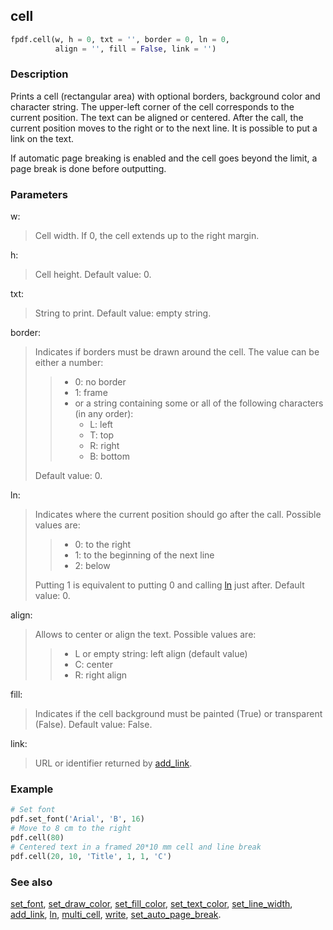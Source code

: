 ## cell ##

```python
fpdf.cell(w, h = 0, txt = '', border = 0, ln = 0, 
          align = '', fill = False, link = '')
```

### Description ###

Prints a cell (rectangular area) with optional borders, background color and character string. The upper-left corner of the cell corresponds to the current position. The text can be aligned or centered. After the call, the current position moves to the right or to the next line. It is possible to put a link on the text.

If automatic page breaking is enabled and the cell goes beyond the limit, a page break is done before outputting.

### Parameters ###

w:
> Cell width. If 0, the cell extends up to the right margin.

h:
> Cell height. Default value: 0.

txt:
> String to print. Default value: empty string.

border:
> Indicates if borders must be drawn around the cell. The value can be either a number:
>>    * 0: no border
>>    * 1: frame
>>    * or a string containing some or all of the following characters (in any order):
>>      * L: left
>>      * T: top
>>      * R: right
>>      * B: bottom
> 
> Default value: 0.

ln:
> Indicates where the current position should go after the call. Possible values are:
>>    * 0: to the right
>>    * 1: to the beginning of the next line
>>    * 2: below
> 
> Putting 1 is equivalent to putting 0 and calling [ln](ln.md) just after. Default value: 0.

align:
> Allows to center or align the text. Possible values are:
>>    * L or empty string: left align (default value)
>>    * C: center
>>    * R: right align

fill:
> Indicates if the cell background must be painted (True) or transparent (False). Default value: False.

link:
> URL or identifier returned by [add_link](add_link.md).

### Example ###

```python
# Set font
pdf.set_font('Arial', 'B', 16)
# Move to 8 cm to the right
pdf.cell(80)
# Centered text in a framed 20*10 mm cell and line break
pdf.cell(20, 10, 'Title', 1, 1, 'C')
```

### See also ###

[set_font](set_font.md), [set_draw_color](set_draw_color.md), [set_fill_color](set_fill_color.md), [set_text_color](set_text_color.md), [set_line_width](set_line_width.md), [add_link](add_link.md), [ln](ln.md), [multi_cell](multi_cell.md), [write](write.md), [set_auto_page_break](set_auto_page_break.md).
